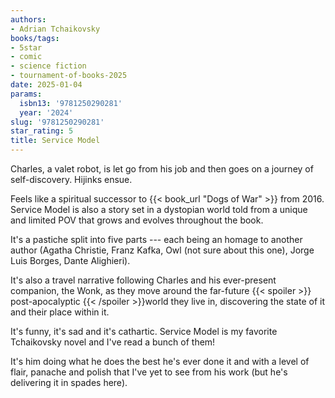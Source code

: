```yaml
---
authors:
- Adrian Tchaikovsky
books/tags:
- 5star
- comic
- science fiction
- tournament-of-books-2025
date: 2025-01-04
params:
  isbn13: '9781250290281'
  year: '2024'
slug: '9781250290281'
star_rating: 5
title: Service Model
---
```


Charles, a valet robot, is let go from his job and then goes on a journey of self-discovery. Hijinks ensue.

<!--more-->

Feels like a spiritual successor to {{< book_url "Dogs of War" >}} from 2016. Service Model is also a story set in a dystopian world told from a unique and limited POV that grows and evolves throughout the book.

It's a pastiche split into five parts --- each being an homage to another author (Agatha Christie, Franz Kafka, Owl (not sure about this one), Jorge Luis Borges, Dante Alighieri).

It's also a travel narrative following Charles and his ever-present companion, the Wonk, as they move around the far-future {{< spoiler >}} post-apocalyptic {{< /spoiler >}}world they live in, discovering the state of it and their place within it.

It's funny, it's sad and it's cathartic. Service Model is my favorite Tchaikovsky novel and I've read a bunch of them!

It's him doing what he does the best he's ever done it and with a level of flair, panache and polish that I've yet to see from his work (but he's delivering it in spades here).